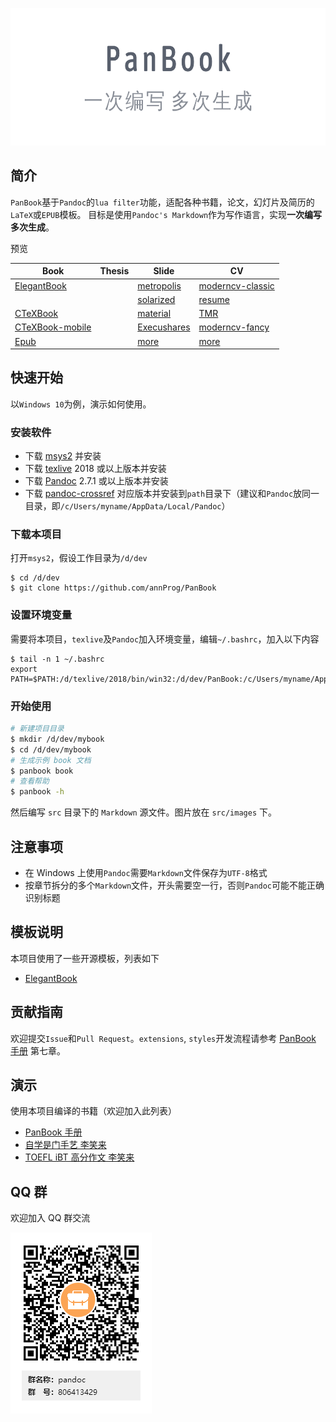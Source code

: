<p align="center">
  <img height="220" src="src/images/logo.png">
</p>

## 简介
`PanBook`基于`Pandoc`的`lua filter`功能，适配各种书籍，论文，幻灯片及简历的`LaTeX`或`EPUB`模板。
目标是使用`Pandoc's Markdown`作为写作语言，实现**一次编写 多次生成**。

预览

| Book | Thesis | Slide | CV |
| --- | --- | --- | --- |
|[ElegantBook](https://api.annhe.net/PanBook/PanBook-book-elegantbook-pc.pdf) || [metropolis](https://api.annhe.net/PanBook/beamer-beamer-metropolis.pdf) |[moderncv-classic](https://api.annhe.net/PanBook/cv-cv-moderncv-classic-blue.pdf)|
|| |[solarized](https://api.annhe.net/PanBook/beamer-beamer-solarized.pdf)|[resume](https://api.annhe.net/PanBook/cv-cv-resume.pdf)|
|[CTeXBook](https://api.annhe.net/PanBook/PanBook-book-ctexbook-pc.pdf) | | [material](https://api.annhe.net/PanBook/beamer-beamer-material.pdf)| [TMR](https://api.annhe.net/PanBook/cv-cv-tmr.pdf)|
|[CTeXBook-mobile](https://api.annhe.net/PanBook/PanBook-book-ctexbook-mobile.pdf)| | [Execushares](https://api.annhe.net/PanBook/beamer-beamer-Execushares.pdf)|[moderncv-fancy](https://api.annhe.net/PanBook/cv-cv-moderncv-fancy-blue.pdf) |
|[Epub](https://api.annhe.net/PanBook/PanBook.epub)  | |[more](https://github.com/annProg/PanBook/tree/master/demo/beamer) |[more](https://github.com/annProg/PanBook/tree/master/demo/cv) |

## 快速开始
以`Windows 10`为例，演示如何使用。

### 安装软件

- 下载 [msys2](https://www.msys2.org/) 并安装
- 下载 [texlive](http://mirror.ctan.org/systems/texlive/Images/) 2018 或以上版本并安装
- 下载 [Pandoc](https://pandoc.org/installing.html) 2.7.1 或以上版本并安装
- 下载 [pandoc-crossref](https://github.com/lierdakil/pandoc-crossref/releases) 对应版本并安装到`path`目录下（建议和`Pandoc`放同一目录，即`/c/Users/myname/AppData/Local/Pandoc`）

### 下载本项目

打开`msys2`，假设工作目录为`/d/dev`

```
$ cd /d/dev
$ git clone https://github.com/annProg/PanBook
```

### 设置环境变量
需要将本项目，`texlive`及`Pandoc`加入环境变量，编辑`~/.bashrc`，加入以下内容

```
$ tail -n 1 ~/.bashrc
export PATH=$PATH:/d/texlive/2018/bin/win32:/d/dev/PanBook:/c/Users/myname/AppData/Local/Pandoc
```

### 开始使用

```bash
# 新建项目目录
$ mkdir /d/dev/mybook
$ cd /d/dev/mybook
# 生成示例 book 文档
$ panbook book
# 查看帮助
$ panbook -h
```
然后编写 `src` 目录下的 `Markdown` 源文件。图片放在 `src/images` 下。

## 注意事项
- 在 Windows 上使用`Pandoc`需要`Markdown`文件保存为`UTF-8`格式
- 按章节拆分的多个`Markdown`文件，开头需要空一行，否则`Pandoc`可能不能正确识别标题

## 模板说明
本项目使用了一些开源模板，列表如下

- [ElegantBook](https://github.com/ElegantLaTeX/ElegantBook)

## 贡献指南
欢迎提交`Issue`和`Pull Request`。`extensions`, `styles`开发流程请参考 [PanBook 手册](https://api.annhe.net/PanBook/PanBook-book-elegantbook-pc.pdf) 第七章。

## 演示

使用本项目编译的书籍（欢迎加入此列表）

- [PanBook 手册](https://api.annhe.net/PanBook/PanBook-book-elegantbook-pc.pdf)
- [自学是门手艺 李笑来](https://github.com/pandoc-ebook/the-craft-of-selfteaching)
- [TOEFL iBT 高分作文 李笑来](https://github.com/pandoc-ebook/twe185/releases)

## QQ 群
欢迎加入 QQ 群交流

![](src/images/qq.png)